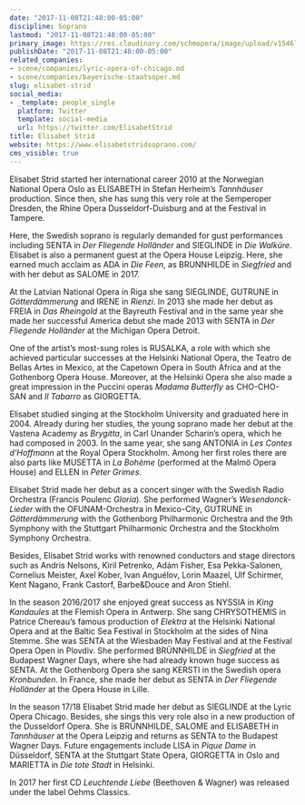 ```yaml
---
date: "2017-11-08T21:48:00-05:00"
discipline: Soprano
lastmod: "2017-11-08T21:48:00-05:00"
primary_image: https://res.cloudinary.com/schmopera/image/upload/v1546739303/media/2019/01/ElisabetStrid.jpg
publishDate: "2017-11-08T21:48:00-05:00"
related_companies:
- scene/companies/lyric-opera-of-chicago.md
- scene/companies/bayerische-staatsoper.md
slug: elisabet-strid
social_media:
- _template: people_single
  platform: Twitter
  template: social-media
  url: https://twitter.com/ElisabetStrid
title: Elisabet Strid
website: https://www.elisabetstridsoprano.com/
cms_visible: true
---
```

Elisabet Strid started her international career 2010 at the Norwegian National Opera Oslo as ELISABETH in Stefan Herheim’s *Tannhäuser* production. Since then, she has sung this very role at the Semperoper Dresden, the Rhine Opera Dusseldorf-Duisburg and at the Festival in Tampere. 

Here, the Swedish soprano is regularly demanded for gust performances including SENTA in *Der Fliegende Holländer* and SIEGLINDE in *Die Walküre*. Elisabet is also a permanent guest at the Opera House Leipzig. Here, she earned much acclaim as ADA in *Die Feen*, as BRUNNHILDE in *Siegfried* and with her debut as SALOME in 2017. 

At the Latvian National Opera in Riga she sang SIEGLINDE, GUTRUNE in *Götterdämmerung* and IRENE in *Rienzi*. In 2013 she made her debut as FREIA in *Das Rheingold* at the Bayreuth Festival and in the same year she made her successful America debut she made 2013 with SENTA in *Der Fliegende Holländer* at the Michigan Opera Detroit. 

One of the artist’s most-sung roles is RUSALKA, a role with which she achieved particular successes at the Helsinki National Opera, the Teatro de Bellas Artes in Mexico, at the Capetown Opera in South Africa and at the Gothenborg Opera House. Moreover, at the Helsinki Opera she also made a great impression in the Puccini operas *Madama Butterfly* as CHO-CHO-SAN and *Il Tabarro* as GIORGETTA. 

Elisabet studied singing at the Stockholm University and graduated here in 2004. Already during her studies, the young soprano made her debut at the Vastena Academy as *Brygitta*, in Carl Unander Scharin’s opera, which he had composed in 2003. In the same year, she sang ANTONIA in *Les Contes d’Hoffmann* at the Royal Opera Stockholm. Among her first roles there are also parts like MUSETTA in *La Bohème* (performed at the Malmö Opera House) and ELLEN in *Peter Grimes*.

Elisabet Strid made her debut as a concert singer with the Swedish Radio Orchestra (Francis Poulenc *Gloria*). She performed Wagner’s *Wesendonck-Lieder* with the OFUNAM-Orchestra in Mexico-City, GUTRUNE in *Götterdämmerung* with the Gothenborg Philharmonic Orchestra and the 9th Symphony with the Stuttgart Philharmonic Orchestra and the Stockholm Symphony Orchestra. 

Besides, Elisabet Strid works with renowned conductors and stage directors such as Andris Nelsons, Kiril Petrenko, Adám Fisher, Esa Pekka-Salonen, Cornelius Meister, Axel Kober, Ivan Anguélov, Lorin Maazel, Ulf Schirmer, Kent Nagano, Frank Castorf, Barbe&Douce and Aron Stiehl. 

In the season 2016/2017 she enjoyed great success as NYSSIA in *King Kandaules* at the Flemish Opera in Antwerp. She sang CHRYSOTHEMIS in Patrice Chereau’s famous production of *Elektra* at the Helsinki National Opera and at the Baltic Sea Festival in Stockholm at the sides of Nina Stemme. She was SENTA at the Wiesbaden May Festival and at the Festival Opera Open in Plovdiv. She performed BRÜNNHILDE in *Siegfried* at the Budapest Wagner Days, where she had already known huge success as SENTA. At the Gothenborg Opera she sang KERSTI in the Swedish opera *Kronbunden*. In France, she made her debut as SENTA in *Der Fliegende Holländer* at the Opera House in Lille. 

In the season 17/18 Elisabet Strid made her debut as SIEGLINDE at the Lyric Opera Chicago. Besides, she sings this very role also in a new production of the Dusseldorf Opera. She is BRÜNNHILDE, SALOME and ELISABETH in *Tannhäuser* at the Opera Leipzig and returns as SENTA to the Budapest Wagner Days. Future engagements include LISA in *Pique Dame* in Düsseldorf, SENTA at the Stuttgart State Opera, GIORGETTA in Oslo and MARIETTA in *Die tote Stadt* in Helsinki. 

In 2017 her first CD *Leuchtende Liebe* (Beethoven & Wagner) was released under the label Oehms Classics.